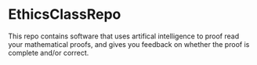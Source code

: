 # EthicsClassRepo

This repo contains software that uses artifical intelligence to proof read your mathematical proofs, and gives you feedback on whether the proof is complete and/or correct. 
